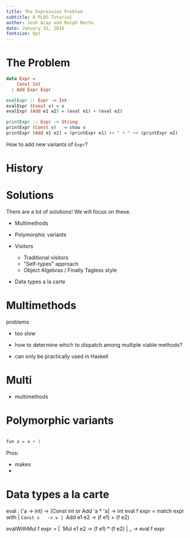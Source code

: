```yaml
---
title: The Expression Problem
subtitle: A PLDG Tutorial
author: Josh Acay and Rolph Recto
date: January 31, 2016
fontsize: 8pt
---
```


# The Problem

```Haskell
data Expr =
    Const Int
  | Add Expr Expr

evalExpr :: Expr -> Int
evalExpr (Const v) = v
evalExpr (Add e1 e2) = (eval e1) + (eval e2)

printExpr :: Expr -> String
printExpr (Const v)   = show v
printExpr (Add e1 e2) = (printExpr e1) ++ " + " ++ (printExpr e2)
```

How to add new variants of `Expr`?


# History


# Solutions

There are a lot of solutions! We will focus on these.

* Multimethods

* Polymorphic variants

* Visitors 
    * Traditional visitors
    * "Self-types" approach
    * Object Algebras / Finally Tagless style

* Data types a la carte

# Multimethods

problems

* too slow
* how to determine which to dispatch among multiple viable methods?

* can only be practically used in Haskell


# Multi

* multimethods

# Polymorphic variants

```Haskell

fun x = x + 1

```

Pros:

- makes 
-


# Data types a la carte


eval : ('a -> int)  -> [Const int or Add 'a * 'a] -> int
eval f expr = 
  match expr with
  | `Const v   -> v
  | `Add e1 e2 -> (f e1) + (f e2)


evalWithMul f expr =
  | `Mul e1 e2 -> (f e1) * (f e2)
  | _          -> eval f expr

